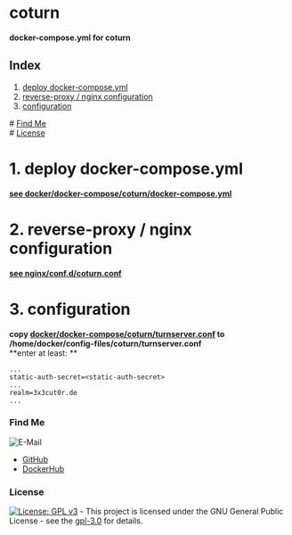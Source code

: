# coturn

**docker-compose.yml for coturn**  

## Index

1. [deploy docker-compose.yml](#deploy)  
2. [reverse-proxy / nginx configuration](#reverse-proxy)  
3. [configuration](#configuration)  

\# [Find Me](#findme)  
\# [License](#license) 

# 1. deploy docker-compose.yml <a name="deploy"></a>  
**[see docker/docker-compose/coturn/docker-compose.yml](https://github.com/3x3cut0r/vps/blob/main/docker/docker-compose/coturn/docker-compose.yml)**  

# 2. reverse-proxy / nginx configuration <a name="reverse-proxy"></a>  
**[see nginx/conf.d/coturn.conf](https://github.com/3x3cut0r/vps/blob/main/nginx/conf.d/coturn.conf)**  

# 3. configuration <a name="configuration"></a>  
**copy [docker/docker-compose/coturn/turnserver.conf](https://github.com/3x3cut0r/vps/blob/main/docker/docker-compose/coturn/turnserver.conf) to /home/docker/config-files/coturn/turnserver.conf**  
**enter at least: **  
```shell
...
static-auth-secret=<static-auth-secret>
...
realm=3x3cut0r.de
...

```

### Find Me <a name="findme"></a>

![E-Mail](https://img.shields.io/badge/E--Mail-executor55%40gmx.de-red)
* [GitHub](https://github.com/3x3cut0r)
* [DockerHub](https://hub.docker.com/u/3x3cut0r)

### License <a name="license"></a>

[![License: GPL v3](https://img.shields.io/badge/License-GPLv3-blue.svg)](https://www.gnu.org/licenses/gpl-3.0) - This project is licensed under the GNU General Public License - see the [gpl-3.0](https://www.gnu.org/licenses/gpl-3.0.en.html) for details.
